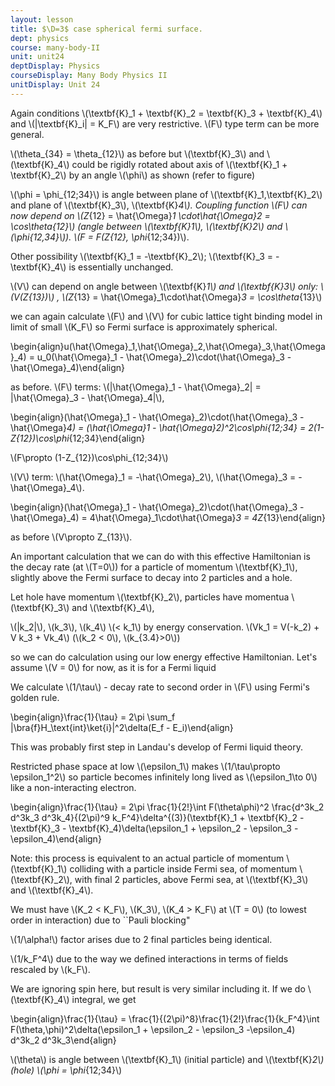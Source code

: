 ```yaml
---
layout: lesson
title: $\D=3$ case spherical fermi surface. 
dept: physics
course: many-body-II
unit: unit24
deptDisplay: Physics
courseDisplay: Many Body Physics II
unitDisplay: Unit 24
---
```

Again conditions \\(\textbf{K}_1 + \textbf{K}_2 = \textbf{K}_3 + \textbf{K}_4\\) and \\(|\textbf{K}_i| = K_F\\) are very restrictive. \\(F\\) type term can be more general.

\\(\theta_{34} = \theta_{12}\\) as before but \\(\textbf{K}_3\\) and \\(\textbf{K}_4\\) could be rigidly rotated about axis of \\(\textbf{K}_1 + \textbf{K}_2\\) by an angle \\(\phi\\) as shown (refer to figure)

\\(\phi = \phi_{12;34}\\) is angle between plane of \\(\textbf{K}_1,\textbf{K}_2\\) and plane of \\(\textbf{K}_3\\), \\(\textbf{K}_4\\). Coupling function \\(F\\) can now depend on \\(Z_{12} = \hat{\Omega}_1 \cdot\hat{\Omega}_2 = \cos\theta_{12}\\) (angle between \\(\textbf{K}_1\\), \\(\textbf{K}_2\\) and \\(\phi_{12,34}\\)). \\(F = F(Z_{12}, \phi_{12;34})\\). 

Other possibility \\(\textbf{K}_1 = -\textbf{K}_2\\); \\(\textbf{K}_3 = -\textbf{K}_4\\) is essentially unchanged.

\\(V\\) can depend on angle between \\(\textbf{K}_1\\) and \\(\textbf{K}_3\\) only: \\(V(Z_{13})\\) , \\(Z_{13} = \hat{\Omega}_1\cdot\hat{\Omega}_3 = \cos\theta_{13}\\)

we can again calculate \\(F\\) and \\(V\\) for cubic lattice tight binding model in limit of small \\(K_F\\) so Fermi surface is approximately spherical.

$$$$\begin{align}u(\hat{\Omega}_1,\hat{\Omega}_2,\hat{\Omega}_3,\hat{\Omega}_4) = u_0(\hat{\Omega}_1 - \hat{\Omega}_2)\cdot(\hat{\Omega}_3 - \hat{\Omega}_4)\end{align}$$$$

as before. \\(F\\) terms: \\(|\hat{\Omega}_1 - \hat{\Omega}_2| = |\hat{\Omega}_3 - \hat{\Omega}_4|\\), 

$$$$\begin{align}(\hat{\Omega}_1 - \hat{\Omega}_2)\cdot(\hat{\Omega}_3 - \hat{\Omega}_4) = (\hat{\Omega}_1 - \hat{\Omega}_2)^2\cos\phi_{12;34} = 2(1-Z_{12})\cos\phi_{12;34}\end{align}$$$$

\\(F\propto (1-Z_{12})\cos\phi_{12;34}\\)

\\(V\\) term: \\(\hat{\Omega}_1 = -\hat{\Omega}_2\\), \\(\hat{\Omega}_3 = -\hat{\Omega}_4\\). 

$$$$\begin{align}(\hat{\Omega}_1 - \hat{\Omega}_2)\cdot(\hat{\Omega}_3 - \hat{\Omega}_4) = 4\hat{\Omega}_1\cdot\hat{\Omega}_3 = 4Z_{13}\end{align}$$$$

as before \\(V\propto Z_{13}\\). 

An important calculation that we can do with this effective Hamiltonian is the decay rate (at \\(T=0\\)) for a particle of momentum \\(\textbf{K}_1\\), slightly above the Fermi surface to decay into 2 particles and a hole.

Let hole have momentum \\(\textbf{K}_2\\), particles have momentua \\(\textbf{K}_3\\) and \\(\textbf{K}_4\\), 

\\(|k_2|\\), \\(k_3\\), \\(k_4\\) \\(< k_1\\) by energy conservation. \\(Vk_1 = V(-k_2) + V k_3 + Vk_4\\) (\\(k_2 < 0\\), \\(k_{3.4}>0\\))

so we can do calculation using our low energy effective Hamiltonian. Let's assume \\(V = 0\\) for now, as it is for a Fermi liquid

We calculate \\(1/\tau\\) - decay rate to second order in \\(F\\) using Fermi's golden rule.

$$$$\begin{align}\frac{1}{\tau} = 2\pi \sum_f |\bra{f}H_\text{int}\ket{i}|^2\delta(E_f - E_i)\end{align}$$$$

This was probably first step in Landau's develop of Fermi liquid theory.

Restricted phase space at low \\(\epsilon_1\\) makes \\(1/\tau\propto \epsilon_1^2\\) so particle becomes infinitely long lived as \\(\epsilon_1\to 0\\) like a non-interacting electron.

$$$$\begin{align}\frac{1}{\tau} = 2\pi \frac{1}{2!}\int F(\theta\phi)^2 \frac{d^3k_2 d^3k_3 d^3k_4}{(2\pi)^9 k_F^4}\delta^{(3)}(\textbf{K}_1 + \textbf{K}_2 - \textbf{K}_3 - \textbf{K}_4)\delta(\epsilon_1 + \epsilon_2 - \epsilon_3 - \epsilon_4)\end{align}$$$$

Note: this process is equivalent to an actual particle of momentum \\(\textbf{K}_1\\) colliding with a particle inside Fermi sea, of momentum \\(\textbf{K}_2\\), with final 2 particles, above Fermi sea, at \\(\textbf{K}_3\\) and \\(\textbf{K}_4\\). 

We must have \\(K_2 < K_F\\), \\(K_3\\), \\(K_4 > K_F\\) at \\(T = 0\\) (to lowest order in interaction) due to ``Pauli blocking"

\\(1/\alpha!\\) factor arises due to 2 final particles being identical. 

\\(1/k_F^4\\) due to the way we defined interactions in terms of fields rescaled by \\(k_F\\). 

We are ignoring spin here, but result is very similar including it. If we do \\(\textbf{K}_4\\) integral, we get

$$$$\begin{align}\frac{1}{\tau} = \frac{1}{(2\pi)^8}\frac{1}{2!}\frac{1}{k_F^4}\int F(\theta,\phi)^2\delta(\epsilon_1 + \epsilon_2 - \epsilon_3 -\epsilon_4) d^3k_2 d^3k_3\end{align}$$$$

\\(\theta\\) is angle between \\(\textbf{K}_1\\) (initial particle) and \\(\textbf{K}_2\\) (hole) \\(\phi = \phi_{12;34}\\)

